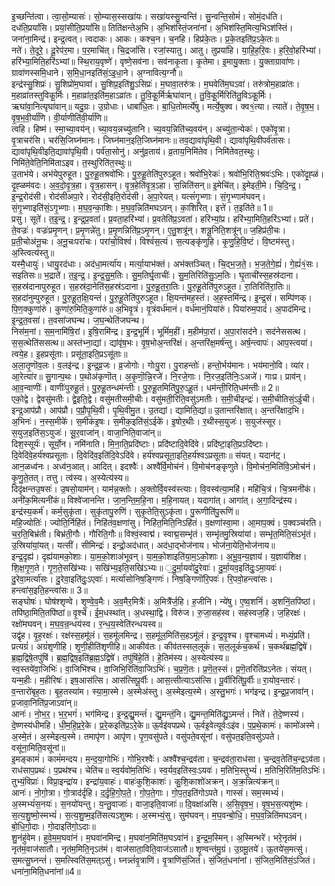 

  
इ॒च्छन्ति॑त्वा। त्वा॒सो॒म्यासः॑। सो॒म्यास॒स्सखा॑यः। सखा॑यस्सु॒न्वन्ति॑। सु॒न्वन्ति॒सोमं॑। सोमं॒दध॑ति। दध॑ति॒प्रयां॑सि। प्रयां॒सीति॒प्रयां॑सि॥ तिति॑क्षन्तेअ॒भि। अ॒भिश॑स्तिं॒जना॑नां। अ॒भिश॑स्ति॒मित्य॒भिऽश॑स्तिं। जना॑ना॒मिन्द्र॑। इन्द्र॒त्वत्। त्वदाकः। आकः। कश्च॒न। च॒नहि। हिप्र॑के॒तः। प्र॒के॒तइति॑प्र॒ऽके॒तः॥  
नते॑। ते॒दूरे॒। दू॒रेप॑र॒मा। प॒र॒माचि॑त्। चि॒द्रजां॑सि। रजां॒स्यातु। आतु। तुप्रया॑हि। या॒हि॒ह॒रि॒वः। ह॒रि॒वो॒हरि॑भ्यां। हरि॑भ्या॒मिति॒हरि॑ऽभ्यां॥ स्थि॒राय॒वृष्णे॑। वृष्णे॒सव॑ना। सव॑नाकृ॒ता। कृ॒तेमा। इ॒मायु॒क्ताः। यु॒क्ताग्रावा॑णः। ग्रावा॑णस्समि॒धाने। स॒मि॒धा॒नइति॑सं॒ऽइ॒धा॒ने। अ॒ग्नावित्य॒ग्नौ॥  
इन्द्र॑स्सु॒शिप्रः॑। सु॒शिप्रो॑म॒घावा॑। सु॒शिप्र॒इति॑शु॒ऽसिप्रः॑। म॒घावा॒तरु॑त्रः। म॒घवेति॑म॒घऽवा॑। तरु॑त्रोम॒हाव्रा॑तः। म॒हाव्रा॑तस्तुविकू॒र्मिः। म॒हाव्रा॑त॒इति॑म॒हाऽव्रा॑तः। तु॒वि॒कू॒र्मिर्ऋघा॑वान्। तु॒वि॒कू॒र्मिरिति॑तु॒विऽकू॒र्मिः। ऋघा॑वा॒नित्यृघा॑वान्॥ यदु॒ग्रः। उ॒ग्रोधाः। धाबा॑धि॒तः। बा॒धि॒तोमर्त्ये॑षु। मर्त्ये॒षुक्व। क्व१॒॑त्या। त्याते॑। ते॒वृ॒ष॒भ॒। वृ॒ष॒भ॒वी॒र्या॑णि। वी॒र्याणीति॑वी॒र्या॑णि॥  
त्वहि। हिष्म॑। स्मा॒च्या॒वय॑न्। च्या॒वय॒न्नच्यु॑तानि। च्य॒वय॒न्निति॑च्य॒वय॑न्। अच्यु॑ता॒न्येकः॑। एको॑वृ॒त्रा। वृ॒त्राचर॑सि। चर॑सि॒जिघ्न॑मानः। जिघ्न॑मान॒इति॒जिघ्न॑मानः॥ तव॒द्यावा॑पृथि॒वी। द्यावा॑पृथि॒वीपर्व॑तासः। द्यावा॑पृथि॒वीइति॒द्यावा॑पृथि॒वी। पर्व॑ता॒सोनु॑। अनु॑व्र॒ताय॑। व्र॒ताय॒निमि॑तेव। निमि॑तेवत॒स्थुः। निमि॑ते॒वेति॒निमि॑ताऽइव। त॒स्थुरिति॑त॒स्थुः॥  
उ॒ताभ॑ये। अभ॑येपुरुहूत। पु॒रु॒हू॒तश्रवो॑भिः। पु॒रु॒हू॒तेति॑पुरुऽहूत। श्रवो॑भि॒रेकः॑। श्रवो॑भि॒रिति॒श्रवः॑ऽभिः। एको॑दृ॒ह्ळं। दृ॒ह्ळम॑वदः। अ॒व॒दो॒वृ॒त्र॒हा। वृ॒त्र॒हासन्। वृ॒त्र॒हेति॑वृ॒त्र॒ऽहा। स॒न्निति॑सन्॥ इ॒मेचि॑त्। इ॒मेइती॒मे। चि॒दि॒न्द्र॒। इ॒न्द्र॒रोद॑सी। रोद॑सीअपा॒रे। रोद॑सी॒इति॒रोद॑सी। अ॒पा॒रेयत्। यत्सं॑गृ॒भ्णाः। सं॒गृ॒भ्णाम॑घवन्। सं॒गृ॒भ्णाइति॑सं॒ऽगृ॒भ्णाः। म॒घ॒व॒न्का॒शिः। म॒घ॒व॒न्निति॑मघऽवन्। का॒शिरित्। इत्ते॑। त॒इति॑ते॥ 1॥  
प्रसु। सूते॑। त॒इ॒न्द्र॒। इ॒न्द्र॒प्र॒वता॑। प्र॒वता॒हरि॑भ्यां। प्र॒वतेति॑प्र॒ऽवता॑। हरि॑भ्यां॒प्र। हरि॑भ्या॒मिति॒हरि॑ऽभ्यां। प्रते॑। ते॒वज्रः॑। वज्रः॑प्रमृ॒णन्। प्र॒मृ॒णन्ने॑तु। प्र॒मृ॒णन्निति॑प्र॒ऽमृ॒णन्। ए॒तु॒शत्रू॑न्। शत्रू॒निति॒शत्रू॑न्॥ ज॒हिप्र॑ती॒चः। प्र॒ती॒चोअ॑नू॒चः। अ॒नू॒चःपरा॑चः। परा॑चो॒विश्वं॑। विश्वं॑स॒त्यं। स॒त्यङ्कृ॑णुहि। कृ॒णु॒हि॒वि॒ष्टं। वि॒ष्टम॑स्तु। अ॒स्त्वित्य॑स्तु॥  
यस्मै॒धायुः॑। धायु॒रद॑धाः। अद॑धा॒मर्त्या॑य। मर्त्या॒याभ॑क्तं। अभ॑क्तञ्चित्। चि॒द्भ॒ज॒ते॒। भ॒ज॒ते॒गे॒ह्यं॑। गे॒ह्यं॑१॒॑सः। सइतिसः॥ भ॒द्राते॑। त॒इ॒न्द्र॒। इ॒न्द्र॒सु॒म॒तिः। सु॒म॒तिर्घृ॒ताचीः॑। सु॒म॒तिरिति॑सु॒ऽम॒तिः। घृ॒ताची॑स्स॒हस्र॑दाना। स॒हस्र॑दानापुरुहूत। स॒हस्र॑दा॒नेति॑स॒हस्र॑ऽदाना। पु॒रु॒हू॒त॒रा॒तिः। पु॒रु॒हू॒तेति॑पुरुऽहूत। रा॒तिरिति॑रा॒तिः॥  
स॒हदा॑नुम्पुरुहूत। पु॒रु॒हू॒त॒क्षि॒यन्तं॑। पु॒रु॒हू॒तेति॑पुरुऽहूत। क्षि॒यन्त॑मह॒स्तं। अ॒ह॒स्तमि॑न्द्र। इ॒न्द्र॒सं। सम्पि॑णक्। पि॒ण॒क्कुणा॑रुं। कुणा॑रु॒मिति॒कुणा॑रुं॥ अ॒भिवृ॒त्रं। वृ॒त्रंवर्ध॑मानं। वर्ध॑मानं॒पिया॑रुं। पिया॑रुम॒पादं॑। अ॒पाद॑मिन्द्र। इ॒न्द्र॒त॒वसा॑। त॒वसा॑जघन्थ। ज॒घ॒न्थेति॑जघन्थ।  
निस॑म॒नां। स॒म॒नामि॑षि॒रां। इ॒षि॒रामि॑न्द्र। इ॒न्द्र॒भूमिं॑। भूमिं॑म॒हीं। म॒हीम॑पा॒रां। अ॒पा॒रांसद॑ने। सद॑नेससत्थ। स॒स॒त्थेति॑ससत्थ॥ अस्त॑भ्ना॒द्यां। द्यांवृ॑ष॒भः। वृ॒ष॒भोअ॒न्तरि॑क्षं। अ॒न्तरि॑क्ष॒मर्ष॑न्तु। अर्ष॒न्त्वापः॑। आप॒स्त्वया॑। त्वये॒ह। इ॒हप्रसू॑ताः। प्रसू॑ता॒इति॒प्रऽसू॑ताः॥  
अ॒ला॒तृ॒णॊव॒लः। व॒लइ॑न्द्र। इ॒न्द्र॒व्र॒जः। व्र॒जोगोः। गोःपु॒रा। पु॒राहन्तोः॑। हन्तो॒र्भय॑मानः। भय॑मानो॒वि। व्या॑र। आ॒रेत्या॑र॥ सु॒गान्प॒थः। प॒थोअ॑कृणॊत्। अ॒कृ॒णॊ॒न्नि॒रजे॑। नि॒रजे॒गाः। नि॒रज॒इति॑निः॒ऽअजे॑। गाःप्र। प्राव॑न्। आ॒व॒न्वाणीः॑। वाणीः॑पुरुहू॒तं। पु॒रु॒हू॒तन्धम॑न्तीः। पु॒रु॒हू॒तमिति॑पु॒रु॒ऽहू॒तं। धम॑न्ती॒रिति॒धम॑न्तीः॥ 2॥  
एको॒द्वे। द्वेवसु॑मतीः। द्वे॒इति॒द्वे। वसु॑मतीसमी॒चीः। वसु॑मती॒रिति॒वसु॑ऽमतीः। स॒मी॒चीइन्द्रः॑। स॒मी॒चीतिसं॒ऽई॒ची। इन्द्र॒आप॑प्रौ। आप॑प्रौ। प॒प्रौ॒पृ॒थि॒वी। पृ॒थि॒वीमु॒त। उ॒तद्यां। द्यामिति॒द्यां॥ उ॒तान्तरि॑क्षात्। अ॒न्तरि॑क्षाद॒भि। अ॒भिनः॑। न॒स्स॒मीके॑। स॒मीक॑इ॒षः। स॒मीक॒इति॑सं॒ऽईके॑। इ॒षोर॒थीः। र॒थीस्स॒युजः॑। स॒युज॑स्सूर। स॒युज॒इति॑स॒ऽयुजः॑। सू॒र॒वाजा॑न्। वाजा॒निति॒वाजा॑न्॥  
दिश॒स्सूर्यः॑। सूर्यो॒न। नमि॑नाति। मि॒ना॒ति॒प्रदि॑ष्टाः। प्रदि॑ष्टादि॒वेदि॑वे। प्रदि॑ष्टा॒इति॒प्रऽदि॑ष्टाः। दि॒वेदि॑वे॒हर्य॑श्वप्रसूताः। दि॒वेदि॑व॒इति॑दि॒वेऽदि॑वे। हर्य॑श्वप्रसूता॒इति॒हर्य॑श्वऽप्रसूताः॥ संयत्। यदान॑ट्। आन॒ळध्व॑नः। अध्व॑न॒आत्। आदित्। इदश्वैः॑। अश्वै॑र्वि॒मोच॑नं। वि॒मोच॑नङ्कृणुते। वि॒मोच॑न॒मिति॑वि॒ऽमोच॑नं। कृ॒णु॒ते॒तत्। तत्तु। त्व॑स्य। अ॒स्येत्य॑स्य॥  
दिदृ॑क्षन्तउ॒षसः॑। उ॒षसो॒याम॑न्। याम॑न्न॒क्तोः। अ॒क्तोर्वि॒वस्व॑स्त्याः। वि॒वस्व॑त्या॒महि॑। महि॑चि॒त्रं। चि॒त्रमनी॑कं। अनी॑क॒मित्यनी॑कं॥ विश्वे॑जानन्ति। जा॒न॒न्ति॒म॒हि॒ना। म॒हि॒नायत्। यदागा॑त्। आगा॑त्। अ॒गा॒दिन्द्र॑स्य। इन्द्र॑स्य॒कर्म॑। कर्म॒सुकृ॑ता। सुकृ॑तापु॒रुणि॑। सुकृ॒तेति॒सुऽकृ॑ता। पु॒रूणीति॑पु॒रूणि॑॥  
महि॒ज्योतिः॑। ज्योति॒र्निहि॑तं। निहि॑तंव॒क्षणा॑सु। निहि॑त॒मिति॒निऽहि॑तं। व॒क्षणा॑स्वा॒मा। आ॒माप॒क्वं। प॒क्वञ्च॑रति। च॒र॒ति॒बिभ्र॑ती। बिभ्र॑ती॒गौः। गौरिति॒गौः॥ विश्वं॒स्वाद्म॑। स्वाद्म॒सम्भृ॑तं। सम्भृ॑तमु॒स्रिया॑यां। सम्भृ॑त॒मिति॒संऽभृ॑तं। उ॒स्रिया॑यां॒यत्। यत्सीं। सीमिन्द्रः॑। इन्द्रो॒अद॑धात्। अद॑धा॒द्भोज॑नाय। भोज॑ना॒येति॒भोज॑नाय॥  
इन्द्र॒दृह्य॑। दृह्य॑यामको॒शाः। या॒म॒को॒शाअ॑भूवन्। या॒म॒को॒शाइति॑या॒म॒ऽको॒शाः। अ॒भू॒व॒न्य॒ज्ञाय॑। य॒ज्ञाय॑शिक्ष। शि॒क्ष॒गृ॒ण॒ते। गृ॒ण॒ते॒सखि॑भ्यः। सखि॑भ्य॒इति॒सखि॑ऽभ्यः॥ ॒दु॒र्मा॒यवो॑दु॒रेवाः॑। दु॒र्मा॒यव॒इति॑दुः॒ऽमा॒यवः॑। दु॒रेवा॒मर्त्या॑सः। दु॒रेवा॒इति॑दुः॒ऽएवाः॑। मर्त्या॑सोनिष॒ङ्गिणः॑। निष॒ङ्गिणॊ॑रि॒पवः॑। रि॒पवो॒हन्त्वा॑सः। हन्त्वा॑स॒इति॒हन्त्वा॑सः॥ 3॥  
सङ्घोषः॑। घोष॑श्शृण्वे। शृ॒ण्वे॒व॒मैः। अ॒व॒मैर॒मित्रैः॑। अ॒मित्रै॑र्ज॒हि। ह॒जीनि। न्ये॑षु। ए॒ष्व॒शनिं॑। अ॒शनिं॒तपि॑ष्ठां। तपि॑ष्ठा॒मिति॒तपि॑ष्ठां॥ वृ॒श्चें। ई॒म॒धस्था॑त्। अ॒धस्था॒द्वि। विरु॑ज। रु॒जा॒सह॑स्व। सह॑स्वज॒हि। ज॒हिरक्षः॑। रक्षो॑मघवन्। म॒घ॒व॒न्र॒न्धय॑स्व। र॒न्ध॒य॒स्वेति॑रन्धयस्व॥  
उद्वृ॑ह। वृ॒ह॒रक्षः॑। रक्ष॑स्स॒हमू॑लं। स॒हमू॑लमिन्द्र। स॒हमू॑ल॒मिति॑स॒हऽमू॑लं। इ॒न्द्र॒वृ॒श्च। वृ॒श्चामध्यं॑। मध्यं॒प्रति॑। प्रत्यग्रं॑। अग्रं॑शृणीहि। शृ॒णी॒हीति॑शृणीहि॥ आकीव॑तः। कीव॑तस्सल॒लूकं॑। स॒ल॒लूकं॑च॒कर्थ॑। च॒कर्थ॑ब्रह्म॒द्विषे॑। ब्र॒ह्म॒द्विषे॒तपु॑षिं। ब्र॒ह्म॒द्विष॒इति॑ब्र॒ह्म॒ऽद्विषे॑। तपु॑षिंहे॒तिं। हे॒तिम॑स्य। अ॒स्येत्य॑स्य॥  
स्व॒स्तये॑वा॒जिभिः॑। वा॒जिभि॑श्च। वा॒जिभि॒रिति॑वा॒जिऽभिः॑। च॒प्र॒णॆ॒तः। प्र॒णॆ॒त॒स्सं। प्र॒णॆ॒तरिति॑प्रऽनेतः। संयत्। यन्म॒हीः। म॒हीरिषः॑। इष॒आस॑त्सि। आस॑त्सिपू॒र्वीः। आस॒त्सीत्याऽस॑त्सि। पू॒र्वीरिति॑पू॒र्वीः॥ रा॒योव॒न्तारः॑। व॒न्तारो॑बृह॒तः। बृ॒ह॒तस्या॑म। स्या॒मा॒स्मे। अ॒स्मेअ॑स्तु। अ॒स्मेइत्य॒स्मे। अ॒स्तु॒भगः॑। भग॑इन्द्र। इ॒न्द्र॒प्र॒जावा॑न्। प्र॒जावा॒निति॑प्र॒जाऽवा॑न्॥  
आनः॑। नो॒भ॒र॒। भ॒र॒भगं॑। भग॑मिन्द्र। इ॒न्द्र॒द्यु॒मन्तं॑। द्यु॒मन्तं॒नि। द्यु॒मन्त॒मिति॑द्यु॒ऽमन्तं॑। निते॑। ते॒दे॒ष्णस्य॑। दे॒ष्णस्य॑धीमहि। धी॒म॒हि॒प्र॒रे॒के। प्र॒रे॒कइति॑प्र॒ऽरे॒के॥ ऊ॒र्वइ॑वपप्रथे। ऊ॒र्वइ॒वेत्यूर्वःऽइ॑व। प॒प्र॒थे॒कामः॑। कामो॑अस्मे। अ॒स्मे॒तं। अ॒स्मेइत्य॒स्मे। तमापृ॑ण। आपृ॑ण। पृ॒ण॒वसु॑पते। वसु॑पते॒वसू॑नां। वसु॑पत॒इति॒वसु॑ऽपते। वसू॑ना॒मिति॒वसू॑नां॥  
इ॒मङ्कामं॑। कामं॑मन्दय। म॒न्द॒या॒गोभिः॑। गोभि॒रश्वैः॑। अश्वै॑श्च॒न्द्रव॑ता। च॒न्द्रव॑ता॒राध॑सा। च॒न्द्रव॒तेति॑च॒न्द्रऽव॑ता। राध॑साप॒प्रथः॑। प॒प्रथ॑श्च। चेति॑च॥ स्व॒र्यवो॑म॒तिभिः॑। स्व॒र्यव॒इति॑स्वः॒ऽयवः॑। म॒तिभि॒स्तुभ्यं॑। म॒तिभि॒रिति॑म॒तिऽभिः॑। तुभ्यं॒विप्राः॑। विप्रा॒इन्द्रा॑य। इन्द्रा॑य॒वाहः॑। वाहः॑कुशि॒काशः॑। कु॒शि॒काशो॑अक्रन्। अ॒क्र॒न्नित्य॑क्रन्॥  
आनः॑। नो॒गो॒त्रा। गो॒त्राद॑र्दृहि। द॒र्दृ॒हि॒गो॒प॒ते॒। गो॒प॒ते॒गाः। गो॒प॒त॒इति॑गोऽपते। गास्सं। सम॒स्मभ्यं॑। अ॒स्मभ्यं॑स॒नयः॑। स॒नयो॑यन्तु। य॒न्तु॒वाजाः॑। वाजा॒इति॒वाजाः॑॥ दि॒वक्षा॑असि। अ॒सि॒वृ॒ष॒भ॒। वृ॒ष॒भ॒स॒त्यशु॑ष्मः। स॒त्य॒शु॒ष्मो॒स्मभ्यं॑। स॒त्य॒शु॒ष्म॒इति॑सत्यऽशुष्मः। अ॒स्मभ्यं॒सु। सुम॑घवन्। म॒घ॒वन्बो॒धि॒। म॒घ॒व॒न्निति॑मघऽवन्। बो॒धि॒गो॒दाः। गो॒दाइति॑गो॒ऽदाः॥  
शु॒नंहु॑वेम। हुवे॒म॒म॒घवा॑नं। म॒घवा॑नमिन्द्र। म॒घवा॑न॒मिति॑म॒घऽवा॑नं। इ॒न्द्र॒म॒स्मिन्। अ॒स्मिन्भरे॑। भरे॒नृत॑मं। नृत॑मं॒वाज॑सातौ। नृत॑म॒मिति॒नृऽत॑मं। वाज॑साता॒विति॒वाज॑ऽसातौ॥ शृ॒ण्वन्त॑मु॒ग्रं। उ॒ग्रमू॒तये॑। ऊ॒तये॑स॒मत्सु॑। स॒मत्सु॒घ्नन्तं॑। स॒मत्स्विति॑स॒मत्ऽसु॑। घ्नन्न्तं॑वृ॒त्राणि॑। वृ॒त्राणि॑सं॒जितं॑। सं॒जितं॒धना॑नां। सं॒जित॒मिति॑सं॒ऽजितं। धना॑ना॒मिति॒धना॑नां॥4॥  
